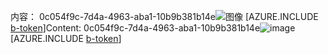 <span data-ttu-id="f00d6-101">内容： 0c054f9c-7d4a-4963-aba1-10b9b381b14e![图像](9ba2e1e5-ca44-41f5-9f6a-38939ff770fe.png)
[AZURE.INCLUDE [b-token](5d747747-efc2-44dd-a51f-3992800dd53b.md)]</span><span class="sxs-lookup"><span data-stu-id="f00d6-101">Content: 0c054f9c-7d4a-4963-aba1-10b9b381b14e![image](9ba2e1e5-ca44-41f5-9f6a-38939ff770fe.png)
[AZURE.INCLUDE [b-token](5d747747-efc2-44dd-a51f-3992800dd53b.md)]</span></span>
